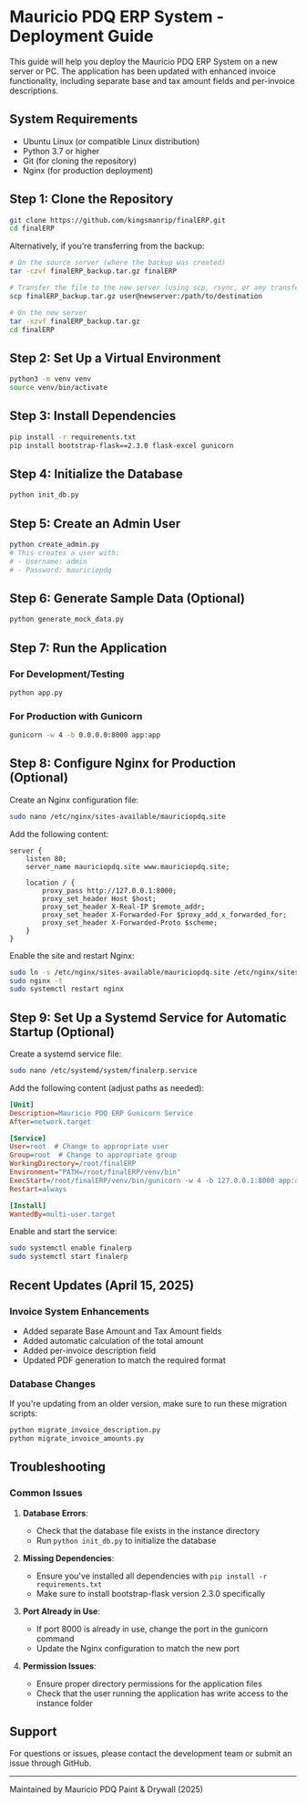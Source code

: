 # Mauricio PDQ ERP System - Deployment Guide

This guide will help you deploy the Mauricio PDQ ERP System on a new server or PC. The application has been updated with enhanced invoice functionality, including separate base and tax amount fields and per-invoice descriptions.

## System Requirements

- Ubuntu Linux (or compatible Linux distribution)
- Python 3.7 or higher
- Git (for cloning the repository)
- Nginx (for production deployment)

## Step 1: Clone the Repository

```bash
git clone https://github.com/kingsmanrip/finalERP.git
cd finalERP
```

Alternatively, if you're transferring from the backup:

```bash
# On the source server (where the backup was created)
tar -czvf finalERP_backup.tar.gz finalERP

# Transfer the file to the new server (using scp, rsync, or any transfer method)
scp finalERP_backup.tar.gz user@newserver:/path/to/destination

# On the new server
tar -xzvf finalERP_backup.tar.gz
cd finalERP
```

## Step 2: Set Up a Virtual Environment

```bash
python3 -m venv venv
source venv/bin/activate
```

## Step 3: Install Dependencies

```bash
pip install -r requirements.txt
pip install bootstrap-flask==2.3.0 flask-excel gunicorn
```

## Step 4: Initialize the Database

```bash
python init_db.py
```

## Step 5: Create an Admin User

```bash
python create_admin.py
# This creates a user with:
# - Username: admin
# - Password: mauriciopdq
```

## Step 6: Generate Sample Data (Optional)

```bash
python generate_mock_data.py
```

## Step 7: Run the Application

### For Development/Testing

```bash
python app.py
```

### For Production with Gunicorn

```bash
gunicorn -w 4 -b 0.0.0.0:8000 app:app
```

## Step 8: Configure Nginx for Production (Optional)

Create an Nginx configuration file:

```bash
sudo nano /etc/nginx/sites-available/mauriciopdq.site
```

Add the following content:

```nginx
server {
    listen 80;
    server_name mauriciopdq.site www.mauriciopdq.site;

    location / {
        proxy_pass http://127.0.0.1:8000;
        proxy_set_header Host $host;
        proxy_set_header X-Real-IP $remote_addr;
        proxy_set_header X-Forwarded-For $proxy_add_x_forwarded_for;
        proxy_set_header X-Forwarded-Proto $scheme;
    }
}
```

Enable the site and restart Nginx:

```bash
sudo ln -s /etc/nginx/sites-available/mauriciopdq.site /etc/nginx/sites-enabled/
sudo nginx -t
sudo systemctl restart nginx
```

## Step 9: Set Up a Systemd Service for Automatic Startup (Optional)

Create a systemd service file:

```bash
sudo nano /etc/systemd/system/finalerp.service
```

Add the following content (adjust paths as needed):

```ini
[Unit]
Description=Mauricio PDQ ERP Gunicorn Service
After=network.target

[Service]
User=root  # Change to appropriate user
Group=root  # Change to appropriate group
WorkingDirectory=/root/finalERP
Environment="PATH=/root/finalERP/venv/bin"
ExecStart=/root/finalERP/venv/bin/gunicorn -w 4 -b 127.0.0.1:8000 app:app
Restart=always

[Install]
WantedBy=multi-user.target
```

Enable and start the service:

```bash
sudo systemctl enable finalerp
sudo systemctl start finalerp
```

## Recent Updates (April 15, 2025)

### Invoice System Enhancements
- Added separate Base Amount and Tax Amount fields
- Added automatic calculation of the total amount
- Added per-invoice description field
- Updated PDF generation to match the required format

### Database Changes
If you're updating from an older version, make sure to run these migration scripts:

```bash
python migrate_invoice_description.py
python migrate_invoice_amounts.py
```

## Troubleshooting

### Common Issues

1. **Database Errors**:
   - Check that the database file exists in the instance directory
   - Run `python init_db.py` to initialize the database

2. **Missing Dependencies**:
   - Ensure you've installed all dependencies with `pip install -r requirements.txt`
   - Make sure to install bootstrap-flask version 2.3.0 specifically

3. **Port Already in Use**:
   - If port 8000 is already in use, change the port in the gunicorn command
   - Update the Nginx configuration to match the new port

4. **Permission Issues**:
   - Ensure proper directory permissions for the application files
   - Check that the user running the application has write access to the instance folder

## Support

For questions or issues, please contact the development team or submit an issue through GitHub.

---

Maintained by Mauricio PDQ Paint & Drywall (2025)

